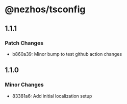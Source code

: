 # @nezhos/tsconfig

## 1.1.1

### Patch Changes

- b860a39: Minor bump to test github action changes

## 1.1.0

### Minor Changes

- 83381a6: Add initial localization setup
